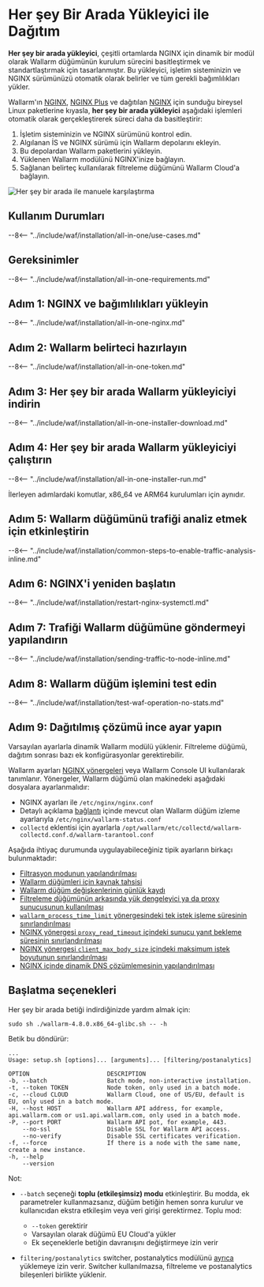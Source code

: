 [img-wl-console-users]:             ../../../../images/check-user-no-2fa.png
[wallarm-status-instr]:             ../../../../admin-en/configure-statistics-service.md
[memory-instr]:                     ../../../../admin-en/configuration-guides/allocate-resources-for-node.md
[waf-directives-instr]:             ../../../../admin-en/configure-parameters-en.md
[ptrav-attack-docs]:                ../../../../attacks-vulns-list.md#path-traversal
[attacks-in-ui-image]:           ../../../../images/admin-guides/test-attacks-quickstart.png
[waf-mode-instr]:                   ../../../../admin-en/configure-wallarm-mode.md
[logging-instr]:                    ../../../../admin-en/configure-logging.md
[proxy-balancer-instr]:             ../../../../admin-en/using-proxy-or-balancer-en.md
[process-time-limit-instr]:         ../../../../admin-en/configure-parameters-en.md#wallarm_process_time_limit
[configure-proxy-balancer-instr]:   ../../../../admin-en/configuration-guides/access-to-wallarm-api-via-proxy.md
[update-instr]:                     ../../../../updating-migrating/nginx-modules.md
[install-postanalytics-docs]:        ../../../../../admin-en/installation-postanalytics-en/
[dynamic-dns-resolution-nginx]:     ../../../../admin-en/configure-dynamic-dns-resolution-nginx.md
[waf-mode-recommendations]:          ../../../../about-wallarm/deployment-best-practices.md#follow-recommended-onboarding-steps
[ip-lists-docs]:                    ../../../../user-guides/ip-lists/overview.md
[versioning-policy]:                ../../../../updating-migrating/versioning-policy.md#version-list
[install-postanalytics-instr]:      ../../../../admin-en/installation-postanalytics-en.md
[waf-installation-instr-latest]:     /installation/nginx/dynamic-module/
[img-node-with-several-instances]:  ../../../../images/user-guides/nodes/wallarm-node-with-two-instances.png
[img-create-wallarm-node]:      ../../../../images/user-guides/nodes/create-cloud-node.png
[nginx-custom]:                 ../../../../faq/nginx-compatibility.md#is-wallarm-filtering-node-compatible-with-the-custom-build-of-nginx
[node-token]:                       ../../../../quickstart.md#deploy-the-wallarm-filtering-node
[api-token]:                        ../../../../user-guides/settings/api-tokens.md
[platform]:                         ../../../supported-deployment-options.md
[img-grouped-nodes]:                ../../../../images/user-guides/nodes/grouped-nodes.png
[wallarm-token-types]:              ../../../../user-guides/nodes/nodes.md#api-and-node-tokens-for-node-creation
[ip-lists-docs]:                    ../../../../user-guides/ip-lists/overview.md

# Her şey Bir Arada Yükleyici ile Dağıtım

**Her şey bir arada yükleyici**, çeşitli ortamlarda NGINX için dinamik bir modül olarak Wallarm düğümünün kurulum sürecini basitleştirmek ve standartlaştırmak için tasarlanmıştır. Bu yükleyici, işletim sisteminizin ve NGINX sürümünüzü otomatik olarak belirler ve tüm gerekli bağımlılıkları yükler.

Wallarm'ın [NGINX](individual-packages-nginx-stable.md), [NGINX Plus](individual-packages-nginx-plus.md) ve dağıtılan [NGINX](individual-packages-nginx-distro.md) için sunduğu bireysel Linux paketlerine kıyasla, **her şey bir arada yükleyici** aşağıdaki işlemleri otomatik olarak gerçekleştirerek süreci daha da basitleştirir:

1. İşletim sisteminizin ve NGINX sürümünü kontrol edin.
1. Algılanan İS ve NGINX sürümü için Wallarm depolarını ekleyin.
1. Bu depolardan Wallarm paketlerini yükleyin.
1. Yüklenen Wallarm modülünü NGINX'inize bağlayın.
1. Sağlanan belirteç kullanılarak filtreleme düğümünü Wallarm Cloud'a bağlayın.

![Her şey bir arada ile manuele karşılaştırma](../../../../images/installation-nginx-overview/manual-vs-all-in-one.png)

## Kullanım Durumları

--8<-- "../include/waf/installation/all-in-one/use-cases.md"

## Gereksinimler

--8<-- "../include/waf/installation/all-in-one-requirements.md"

## Adım 1: NGINX ve bağımlılıkları yükleyin

--8<-- "../include/waf/installation/all-in-one-nginx.md"

## Adım 2: Wallarm belirteci hazırlayın

--8<-- "../include/waf/installation/all-in-one-token.md"

## Adım 3: Her şey bir arada Wallarm yükleyiciyi indirin

--8<-- "../include/waf/installation/all-in-one-installer-download.md"

## Adım 4: Her şey bir arada Wallarm yükleyiciyi çalıştırın

--8<-- "../include/waf/installation/all-in-one-installer-run.md"

İlerleyen adımlardaki komutlar, x86_64 ve ARM64 kurulumları için aynıdır.

## Adım 5: Wallarm düğümünü trafiği analiz etmek için etkinleştirin

--8<-- "../include/waf/installation/common-steps-to-enable-traffic-analysis-inline.md"

## Adım 6: NGINX'i yeniden başlatın

--8<-- "../include/waf/installation/restart-nginx-systemctl.md"

## Adım 7: Trafiği Wallarm düğümüne göndermeyi yapılandırın

--8<-- "../include/waf/installation/sending-traffic-to-node-inline.md"

## Adım 8: Wallarm düğüm işlemini test edin

--8<-- "../include/waf/installation/test-waf-operation-no-stats.md"

## Adım 9: Dağıtılmış çözümü ince ayar yapın

Varsayılan ayarlarla dinamik Wallarm modülü yüklenir. Filtreleme düğümü, dağıtım sonrası bazı ek konfigürasyonlar gerektirebilir.

Wallarm ayarları [NGINX yönergeleri](../../../../admin-en/configure-parameters-en.md) veya Wallarm Console UI kullanılarak tanımlanır. Yönergeler, Wallarm düğümü olan makinedeki aşağıdaki dosyalara ayarlanmalıdır:

* NGINX ayarları ile `/etc/nginx/nginx.conf`
* Detaylı açıklama [bağlantı][wallarm-status-instr] içinde mevcut olan Wallarm düğüm izleme ayarlarıyla `/etc/nginx/wallarm-status.conf`
* `collectd` eklentisi için ayarlarla `/opt/wallarm/etc/collectd/wallarm-collectd.conf.d/wallarm-tarantool.conf` 

Aşağıda ihtiyaç durumunda uygulayabileceğiniz tipik ayarların birkaçı bulunmaktadır:

* [Filtrasyon modunun yapılandırılması][waf-mode-instr]
* [Wallarm düğümleri için kaynak tahsisi][memory-instr]
* [Wallarm düğüm değişkenlerinin günlük kaydı][logging-instr]
* [Filtreleme düğümünün arkasında yük dengeleyici ya da proxy sunucusunun kullanılması][proxy-balancer-instr]
* [`wallarm_process_time_limit` yönergesindeki tek istek işleme süresinin sınırlandırılması][process-time-limit-instr]
* [NGINX yönergesi `proxy_read_timeout` içindeki sunucu yanıt bekleme süresinin sınırlandırılması](https://nginx.org/en/docs/http/ngx_http_proxy_module.html#proxy_read_timeout)
* [NGINX yönergesi `client_max_body_size` içindeki maksimum istek boyutunun sınırlandırılması](https://nginx.org/en/docs/http/ngx_http_core_module.html#client_max_body_size)
* [NGINX içinde dinamik DNS çözümlemesinin yapılandırılması][dynamic-dns-resolution-nginx]

## Başlatma seçenekleri

Her şey bir arada betiği indirdiğinizde yardım almak için:

```
sudo sh ./wallarm-4.8.0.x86_64-glibc.sh -- -h
```

Betik bu döndürür:

```
...
Usage: setup.sh [options]... [arguments]... [filtering/postanalytics]

OPTION                      DESCRIPTION
-b, --batch                 Batch mode, non-interactive installation.
-t, --token TOKEN           Node token, only used in a batch mode.
-c, --cloud CLOUD           Wallarm Cloud, one of US/EU, default is EU, only used in a batch mode.
-H, --host HOST             Wallarm API address, for example, api.wallarm.com or us1.api.wallarm.com, only used in a batch mode.
-P, --port PORT             Wallarm API pot, for example, 443.
    --no-ssl                Disable SSL for Wallarm API access.
    --no-verify             Disable SSL certificates verification.
-f, --force                 If there is a node with the same name, create a new instance.
-h, --help
    --version
```

Not:

* `--batch` seçeneği **toplu (etkileşimsiz) modu** etkinleştirir. Bu modda, ek parametreler kullanmazsanız, düğüm betiğin hemen sonra kurulur ve kullanıcıdan ekstra etkileşim veya veri girişi gerektirmez. Toplu mod:
 
    * `--token` gerektirir
    * Varsayılan olarak düğümü EU Cloud'a yükler
    * Ek seçeneklerle betiğin davranışını değiştirmeye izin verir

* `filtering/postanalytics` switcher, postanalytics modülünü [ayrıca](../../../../admin-en/installation-postanalytics-en.md#postanalytics-module-installation-via-all-in-one-installation-script) yüklemeye izin verir. Switcher kullanılmazsa, filtreleme ve postanalytics bileşenleri birlikte yüklenir.
